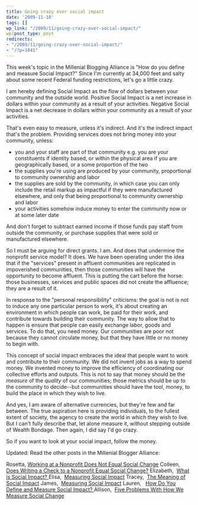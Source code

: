```yaml
---
title: Going crazy over social impact
date: '2009-11-18'
tags: []
wp_link: "/2009/11/going-crazy-over-social-impact/"
wp:post_type: post
redirects:
- "/2009/11/going-crazy-over-social-impact/"
- "/?p=1041"
---
```


This week's topic in the Millenial Blogging Alliance is "How do you define and measure Social Impact?" Since I'm currently at 34,000 feet and salty about some recent Federal funding restrictions, let's go a little crazy.

I am hereby defining Social Impact as the flow of dollars between your community and the outside world. Positive Social Impact is a net increase in dollars within your community as a result of your activities. Negative Social Impact is a net decrease in dollars within your community as a result of your activities.

That's even easy to measure, unless it's indirect. And it's the indirect impact that's the problem. Providing services does not bring money into your community, unless:

- you and your staff are part of that community e.g. you are your constituents if identity based, or within the physical area if you are geographically based, or a some proportion of the two
- the supplies you're using are produced by your community, proportional to community ownership and labor
- the supplies are sold by the community, in which case you can only include the retail markup as impactful if they were manufactured elsewhere, and only that being proportional to community ownership and labor
- your activities somehow induce money to enter the community now or at some later date

And don't forget to subtract earned income if those funds pay staff from outside the community, or purchase supplies that were sold or manufactured elsewhere.

So I must be arguing for direct grants. I am. And does that undermine the nonprofit service model? It does. We have been operating under the idea that if the "services" present in affluent communities are replicated in impoverished communities, then those communities will have the opportunity to become affluent. This is putting the cart before the horse: those businesses, services and public spaces did not create the affluence; they are a result of it.

In response to the "personal responsibility" criticisms: the goal is not is not to induce any one particular person to work, it's about creating an environment in which people can work, be paid for their work, and contribute towards building their community. The way to allow that to happen is ensure that people can easily exchange labor, goods and services. To do that, you need money. Our communities are poor not because they cannot circulate money, but that they have little or no money to begin with.

This concept of social impact embraces the ideal that people want to work and contribute to their community. We did not invent jobs as a way to spend money. We invented money to improve the efficiency of coordinating our collective efforts and outputs. This is not to say that money should be the _measure_ of the _quality_ of our communities; those metrics should be up to the community to decide--but communities should have the tool, money, to build the place in which they wish to live.

And yes, I am aware of alternative currencies, but they're few and far between. The true aspiration here is providing individuals, to the fullest extent of society, the agency to create the world in which they wish to live. But I can't fully describe that, let alone measure it, without stepping outside of Wealth Bondage. Then again, I did say I'd go crazy.

So if you want to look at your social impact, follow the money.

Updated: Read the other posts in the Millenial Blogger Alliance:

Rosetta, [Working at a Nonprofit Does Not Equal Social Change](http://rosettathurman.com/blog/2009/11/working-at-a-nonprofit-does-not-equal-social-change/)
Colleen,  [Does Writing a Check to a Nonprofit Equal Social Change?](http://colleendilen.com/2009/11/12/does-writing-a-check-to-a-nonprofit-equal-social-change/)
Elizabeth,  [What is Social Impact?
](http://nonprofitperiscope.wordpress.com/2009/11/16/what-is-social-impact/)Elisa,  [Measuring Social Impact](http://elisamortiz.wordpress.com/2009/11/11/measuring-social-impact-wait%E2%80%A6what-is-social-impact/)
Tracey,  [The Meaning of Social Impact](http://www.blackgivesback.com/2009/11/meaning-of-social-impact.html)
James,  [Measuring Social Impact](http://jameselbaor.wordpress.com/2009/11/17/measuring-social-impact/)
Lauren,   [How Do You Define and Measure Social Impact?
](http://alaurenabele.com/2009/11/how-do-you-define-and-measure-social-impact/)Allison,  [Five Problems With How We Measure Social Change](http://entrylevelliving.wordpress.com/2009/11/17/five-problems-measure-social-change/)
